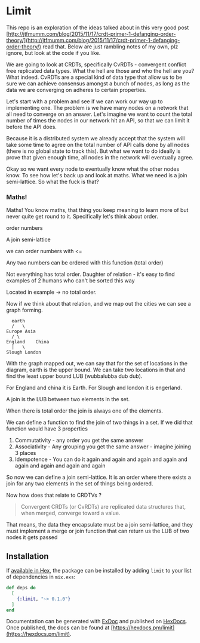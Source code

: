 # Limit

This repo is an exploration of the ideas talked about in this very good post [http://jtfmumm.com/blog/2015/11/17/crdt-primer-1-defanging-order-theory/](http://jtfmumm.com/blog/2015/11/17/crdt-primer-1-defanging-order-theory/) read that. Below are just rambling notes of my own, plz ignore, but look at the code if you like.

We are going to look at CRDTs, specifically CvRDTs - convergent conflict free replicated data types. What the hell are those and who the hell are you? What indeed. CvRDTs are a special kind of data type that allow us to be sure we can achieve consensus amongst a bunch of nodes, as long as the data we are converging on adheres to certain properties.

Let's start with a problem and see if we can work our way up to implementing one. The problem is we have many nodes on a network that all need to converge on an answer. Let's imagine we want to count the total number of times the nodes in our network hit an API, so that we can limit it before the API does.

Because it is a distributed system we already accept that the system will take some time to agree on the total number of API calls done by all nodes (there is no global state to track this). But what we want to do ideally is prove that given enough time, all nodes in the network will eventually agree.

Okay so we want every node to eventually know what the other nodes know. To see how let's back up and look at maths. What we need is a join semi-lattice. So what the fuck is that?

### Maths!

Maths! You know maths, that thing you keep meaning to learn more of but never quite get round to it. Specifically let's think about order.

order numbers

A join semi-lattice

we can order numbers with <=

Any two numbers can be ordered with this function (total order)

Not everything has total order. Daughter of relation - it's easy to find examples of 2 humans who can't be sorted this way

Located in example -> no total order.

Now if we think about that relation, and we map out the cities we can see a graph forming.

      earth
      /   \
    Europe Asia
      / \
    England    China
      |   \
    Slough London

With the graph mapped out, we can say that for the set of locations in the diagram, earth is the upper bound.
We can take two locations in that and find the least upper bound LUB (wubbalubba dub dub).

For England and china it is Earth. For Slough and london it is engerland.

A join is the LUB between two elements in the set.

When there is total order the join is always one of the elements.

We can define a function to find the join of two things in a set. If we did that function would have 3 properties

1. Commutativity - any order you get the same answer
2. Associativity - Any grouping you get the same answer - imagine joining 3 places
3. Idempotence - You can do it again and again and again and again and again and again and again and again

So now we can define a join semi-lattice. It is an order where there exists a join for any two elements in the set of things being ordered.

Now how does that relate to CRDTVs ?

> Convergent CRDTs (or CvRDTs) are replicated data structures that, when merged, converge toward a value.

That means, the data they encapsulate must be a join semi-lattice, and they must implement a merge or join function that can return us the LUB of two nodes it gets passed

## Installation

If [available in Hex](https://hex.pm/docs/publish), the package can be installed
by adding `limit` to your list of dependencies in `mix.exs`:

```elixir
def deps do
  [
    {:limit, "~> 0.1.0"}
  ]
end
```

Documentation can be generated with [ExDoc](https://github.com/elixir-lang/ex_doc)
and published on [HexDocs](https://hexdocs.pm). Once published, the docs can
be found at [https://hexdocs.pm/limit](https://hexdocs.pm/limit).
